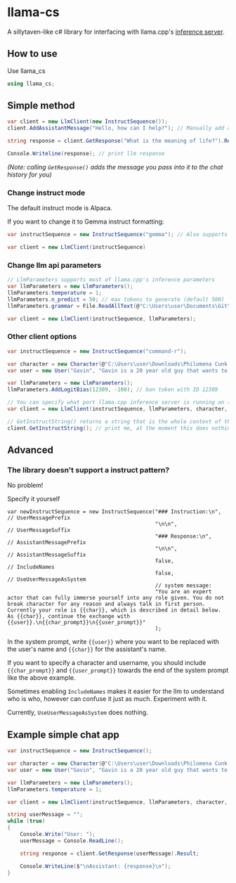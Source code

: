 # llama-cs
A sillytaven-like c# library for interfacing with llama.cpp's [inference server](https://github.com/ggerganov/llama.cpp/tree/master/examples/server).

## How to use

Use llama_cs
```cs
using llama_cs;
```

## Simple method
```cs
var client = new LlmClient(new InstructSequence());
client.AddAssistantMessage("Hello, how can I help?"); // Manually add a message from the assistant

string response = client.GetResponse("What is the meaning of life?").Result;

Console.Writeline(response); // print llm response
```
_(Note: calling `GetResponse()` adds the message you pass into it to the chat history for you)_

### Change instruct mode

The default instruct mode is Alpaca.

If you want to change it to Gemma instruct formatting:
```cs
var instructSequence = new InstructSequence("gemma"); // Also supports "command-r"

var client = new LlmClient(instructSequence)
```

### Change llm api parameters
```cs
// LlmParameters supports most of llama.cpp's inference parameters
var llmParameters = new LlmParameters();
llmParameters.temperature = 1;
llmParameters.n_predict = 50; // max tokens to generate (default 500)
llmParameters.grammar = File.ReadAllText(@"C:\Users\user\Documents\Git\llama.cpp\grammars\japanese.gbnf"); // specify grammar the llm follows

var client = new LlmClient(instructSequence, llmParameters);
```

### Other client options
```cs
var instructSequence = new InstructSequence("command-r");

var character = new Character(@"C:\Users\user\Downloads\Philomena Cunk.json"); // Make assistant roleplay as a character exported from SillyTavern
var user = new User("Gavin", "Gavin is a 20 year old guy that wants to learn about Britain."); // Set user's name and description

var llmParameters = new LlmParameters();
llmParameters.AddLogitBias(12309, -100); // ban token with ID 12309

// You can specify what port llama.cpp inference server is running on (default is 8000. Specified here as 1235)
var client = new LlmClient(instructSequence, llmParameters, character, user, 1235);

// GetInstructString() returns a string that is the whole context of the conversation (what the llm sees).
client.GetInstructString(); // print me, at the moment this does nothing
```
## Advanced
### The library doesn't support a instruct pattern?
No problem!

Specify it yourself
```
var newInstructSequence = new InstructSequence("### Instruction:\n", // UserMessagePrefix
                                               "\n\n",               // UserMessageSuffix
                                               "### Response:\n",    // AssistantMessagePrefix
                                               "\n\n",               // AssistantMessageSuffix
                                               false,                // IncludeNames
                                               false,                // UseUserMessageAsSystem
                                               // system message:
                                               "You are an expert actor that can fully immerse yourself into any role given. You do not break character for any reason and always talk in first person. Currently your role is {{char}}, which is described in detail below. As {{char}}, continue the exchange with {{user}}.\n{{char_prompt}}\n{{user_prompt}}"
                                               );
```

In the system prompt, write `{{user}}` where you want to be replaced with the user's name and `{{char}}` for the assistant's name.

If you want to specify a character and username, you should include `{{char_prompt}}` and `{{user_prompt}}` towards the end of the system prompt like the above example.

Sometimes enabling `IncludeNames` makes it easier for the llm to understand who is who, however can confuse it just as much. Experiment with it.

Currently, `UseUserMessageAsSystem` does nothing.

## Example simple chat app
```cs
var instructSequence = new InstructSequence();

var character = new Character(@"C:\Users\user\Downloads\Philomena Cunk.json"); // Make assistant roleplay as a character exported from SillyTavern
var user = new User("Gavin", "Gavin is a 20 year old guy that wants to learn about Britain."); // Set user's name and description

var llmParameters = new LlmParameters();
llmParameters.temperature = 1;

var client = new LlmClient(instructSequence, llmParameters, character, user); // assumes server is running on port 8000

string userMessage = "";
while (true)
{
    Console.Write("User: ");
    userMessage = Console.ReadLine();

    string response = client.GetResponse(userMessage).Result;

    Console.WriteLine($"\nAssistant: {response}\n");
}
```

